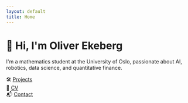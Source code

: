 ```yaml
---
layout: default
title: Home
---
```


# 👋 Hi, I'm Oliver Ekeberg

I'm a mathematics student at the University of Oslo, passionate about AI, robotics, data science, and quantitative finance.

🛠 [Projects](./projects.html)  
📄 [CV](./cv.html)  
📬 [Contact](./contact.html)
